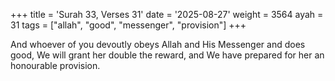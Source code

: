 +++
title = 'Surah 33, Verses 31'
date = '2025-08-27'
weight = 3564
ayah = 31
tags = ["allah", "good", "messenger", "provision"]
+++

And whoever of you devoutly obeys Allah and His Messenger and does good, We will grant her double the reward, and We have prepared for her an honourable provision.